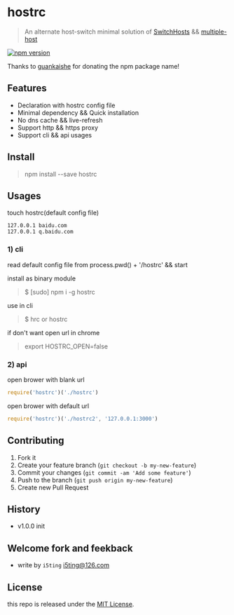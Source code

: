 # hostrc

> An alternate host-switch minimal solution of [SwitchHosts](https://github.com/oldj/SwitchHosts) && [multiple-host](https://github.com/liyangready/multiple-host)

[![npm version](https://badge.fury.io/js/hostrc.svg)](http://badge.fury.io/js/hostrc)

Thanks to [guankaishe](https://github.com/switer) for donating the npm package name!

## Features

- Declaration with hostrc config file
- Minimal dependency && Quick installation
- No dns cache && live-refresh
- Support http && https proxy
- Support cli && api usages

## Install 

> npm install --save hostrc

## Usages

touch hostrc(default config file)

```
127.0.0.1 baidu.com
127.0.0.1 q.baidu.com
```

### 1) cli

read default config file from process.pwd() + '/hostrc' && start 

install as binary module

> $ [sudo] npm i -g hostrc

use in cli

> $ hrc or hostrc


if don't want open url in chrome

> export HOSTRC_OPEN=false

### 2) api

open brower with blank url

```js
require('hostrc')('./hostrc')
```

open brower with default url 

```js
require('hostrc')('./hostrc2', '127.0.0.1:3000')
```

## Contributing

1. Fork it
2. Create your feature branch (`git checkout -b my-new-feature`)
3. Commit your changes (`git commit -am 'Add some feature'`)
4. Push to the branch (`git push origin my-new-feature`)
5. Create new Pull Request

## History

- v1.0.0 init

## Welcome fork and feekback

- write by `i5ting` i5ting@126.com

## License

this repo is released under the [MIT
License](http://www.opensource.org/licenses/MIT).